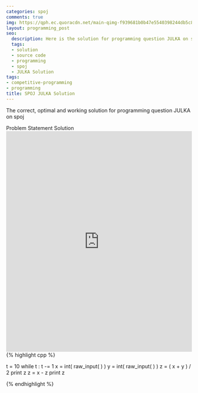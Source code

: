 ```yaml
---
categories: spoj
comments: true
img: https://qph.ec.quoracdn.net/main-qimg-f939681b0b47e5540398244db5c8966f?convert_to_webp=true
layout: programming_post
seo:
  description: Here is the solution for programming question JULKA on spoj
  tags:
  - solution
  - source code
  - programming
  - spoj
  - JULKA Solution
tags:
- competitive-programming
- programming
title: SPOJ JULKA Solution
---
```

The correct, optimal and working solution for programming question JULKA on spoj

<div class="ui secondary pointing large menu">
  <a class="grey item" data-tab="problem-statement">
    Problem Statement
  </a>
  <a class="active item grey" data-tab="solution">
    Solution
  </a>
</div>
<div class="ui bottom attached tab" data-tab="problem-statement">
    <iframe src="http://www.spoj.com/problems/JULKA/" width="100%" height="600px" style="overflow: scroll; border: none;"></iframe>
</div>
<div class="ui bottom attached active tab" data-tab="solution">
{% highlight cpp %}


t = 10
while t :
 t -= 1
 x = int( raw_input( ) )
 y = int( raw_input( ) )
 z = ( x + y ) / 2
 print z
 z = x - z
 print z 


{% endhighlight %}
</div>

